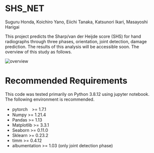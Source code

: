 # SHS_NET
Suguru Honda, Koichiro Yano, Eiichi Tanaka, Katsunori Ikari, Masayoshi Harigai

This project predicts the Sharp/van der Heijde score (SHS) for hand radiographs through three phases, orientation, joint detection, damage prediction. The results of this analysis will be accessible soon. The overview of this study as follows.


![overview](https://user-images.githubusercontent.com/80377824/170998690-8b7bc102-bbdc-4930-a900-6bd187c53457.png)

# Recommended Requirements
This code was tested primarily on Python 3.8.12 using jupyter notebook.
The following environment is recommended.

- pytorch　>= 1.7.1
- Numpy >= 1.21.4
- Pandas >= 1.13
- Matplotlib >= 3.3.1
- Seaborn >= 0.11.0
- Sklearn >= 0.23.2
- timm >= 0.4.12
- albumentation >= 1.03 (only joint detection phase)
